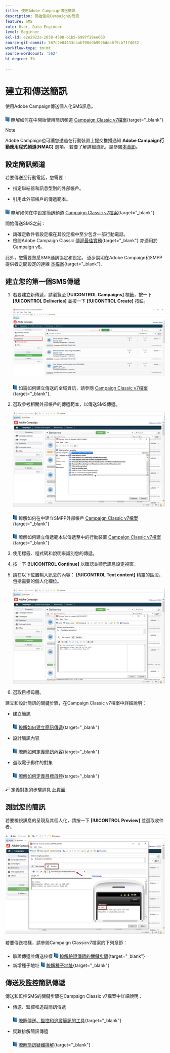 ```yaml
---
title: 使用Adobe Campaign傳送簡訊
description: 開始使用Campaign的簡訊
feature: SMS
role: User, Data Engineer
level: Beginner
exl-id: e2e2922a-2058-4588-b1b5-6997f29ee663
source-git-commit: 567c2e84433caab708ddb9026dda6f9cb717d032
workflow-type: tm+mt
source-wordcount: '562'
ht-degree: 3%

---
```


# 建立和傳送簡訊

使用Adobe Campaign傳送個人化SMS訊息。

![](../assets/do-not-localize/book.png) 瞭解如何在中開始使用簡訊頻道 [Campaign Classic v7檔案](https://experienceleague.adobe.com/docs/campaign-classic/using/sending-messages/sending-messages-on-mobiles/sms-channel.html){target="_blank"}

>[!NOTE]
>
>Adobe Campaign也可讓您透過在行動裝置上提交推播通知 **Adobe Campaign行動應用程式頻道(NMAC)** 選項。 若要了解詳細資訊，請參閱[本章節](push.md)。

## 設定簡訊頻道

若要傳送至行動電話，您需要：

* 指定聯結器和訊息型別的外部帳戶。

* 引用此外部帳戶的傳遞範本。

![](../assets/do-not-localize/book.png)  瞭解如何在中設定簡訊頻道 [Campaign Classic v7檔案](https://experienceleague.adobe.com/docs/campaign-classic/using/sending-messages/sending-messages-on-mobiles/sms-set-up.html#sending-messages){target="_blank"}

開始傳送SMS之前：

* 請確定收件者設定檔在其設定檔中至少包含一部行動電話。
* 檢閱Adobe Campaign Classic [傳遞最佳實務](https://experienceleague.adobe.com/docs/campaign-classic/using/sending-messages/key-steps-when-creating-a-delivery/delivery-bestpractices/delivery-best-practices.html#sending-messages){target="_blank"} 亦適用於Campaign v8。

此外，您需要熟悉SMS通訊協定和設定。 逐步說明在Adobe Campaign和SMPP提供者之間設定的連線 [本檔案](https://experienceleague.adobe.com/docs/campaign-classic/using/sending-messages/sending-messages-on-mobiles/sms-protocol.html#sending-messages){target="_blank"}.

## 建立您的第一個SMS傳遞

1. 若要建立新傳遞，請瀏覽至 **[!UICONTROL Campaigns]** 標籤，按一下 **[!UICONTROL Deliveries]** 並按一下 **[!UICONTROL Create]** 按鈕。

   ![](assets/delivery_step_1.png)

   ![](../assets/do-not-localize/book.png) 如需如何建立傳送的全域資訊，請參閱 [Campaign Classic v7檔案](https://experienceleague.adobe.com/docs/campaign-classic/using/sending-messages/key-steps-when-creating-a-delivery/steps-about-delivery-creation-steps.html#sending-messages){target="_blank"}.

1. 選取參考相關外部帳戶的傳遞範本，以傳送SMS傳遞。

   ![](assets/sms-template-list.png)

   ![](../assets/do-not-localize/book.png) 瞭解如何在中建立SMPP外部帳戶 [Campaign Classic v7檔案](https://experienceleague.adobe.com/docs/campaign-classic/using/sending-messages/sending-messages-on-mobiles/sms-set-up.html#creating-an-smpp-external-account){target="_blank"}

   ![](../assets/do-not-localize/book.png) 瞭解如何建立傳遞範本以傳遞至中的行動裝置 [Campaign Classic v7檔案](https://experienceleague.adobe.com/docs/campaign-classic/using/sending-messages/sending-messages-on-mobiles/sms-set-up.html#changing-the-delivery-template){target="_blank"}

1. 使用標籤、程式碼和說明來識別您的傳遞。

1. 按一下 **[!UICONTROL Continue]** 以確認並顯示訊息設定視窗。

1. 請在以下位置輸入訊息的內容： **[!UICONTROL Text content]** 精靈的區段，包括需要的個人化欄位。

   ![](assets/sms-content.png)

1. 選取目標母體。

建立和設計簡訊的關鍵步驟，在Campaign Classic v7檔案中詳細說明：

* 建立簡訊

  ![](../assets/do-not-localize/book.png) [瞭解如何建立簡訊傳遞](https://experienceleague.adobe.com/docs/campaign-classic/using/sending-messages/sending-messages-on-mobiles/sms-create.html#sending-messages){target="_blank"}

* 設計簡訊內容

  ![](../assets/do-not-localize/book.png) [瞭解如何定義簡訊內容](https://experienceleague.adobe.com/docs/campaign-classic/using/sending-messages/sending-messages-on-mobiles/sms-create.html#defining-the-sms-content){target="_blank"}

* 選取電子郵件的對象

  ![](../assets/do-not-localize/book.png) [瞭解如何定義目標母體](https://experienceleague.adobe.com/docs/campaign-classic/using/sending-messages/key-steps-when-creating-a-delivery/steps-defining-the-target-population.html){target="_blank"}

![](../assets/do-not-localize/glass.png) 定義對象的步驟詳見 [此頁面](../start/audiences.md).

## 測試您的簡訊

若要檢視訊息的呈現及其個人化，請按一下 **[!UICONTROL Preview]** 並選取收件者。

![](assets/sms-preview.png)

若要傳送校樣，請參閱Campaign Classicv7檔案的下列章節：

* 驗證傳遞並傳送校樣
  ![](../assets/do-not-localize/book.png) [瞭解驗證傳遞的關鍵步驟](https://experienceleague.adobe.com/docs/campaign-classic/using/sending-messages/key-steps-when-creating-a-delivery/steps-validating-the-delivery.html?lang=zh-Hant){target="_blank"}
* 新增種子地址
  ![](../assets/do-not-localize/book.png) [瞭解種子地址](https://experienceleague.adobe.com/docs/campaign-classic/using/sending-messages/using-seed-addresses/about-seed-addresses.html){target="_blank"}

## 傳送及監控簡訊傳遞

傳送和監控SMS的關鍵步驟在Campaign Classic v7檔案中詳細說明：

* 傳送、監控和追蹤簡訊傳遞

  ![](../assets/do-not-localize/book.png) [瞭解傳送、監控和追蹤簡訊的工具](https://experienceleague.adobe.com/docs/campaign-classic/using/sending-messages/sending-messages-on-mobiles/sms-send.html#sending-messages){target="_blank"}

* 疑難排解簡訊傳遞

  ![](../assets/do-not-localize/book.png) [瞭解簡訊疑難排解](https://experienceleague.adobe.com/docs/campaign-classic/using/sending-messages/sending-messages-on-mobiles/troubleshooting-sms.html#sending-messages){target="_blank"}
